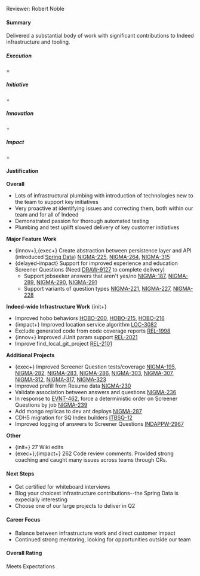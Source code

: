 Reviewer: Robert Noble

#### **Summary**

Delivered a substantial body of work with significant contributions to Indeed infrastructure and tooling.

##### **Execution**

\=

##### **Initiative**

\+

##### **Innovation**

\+

##### **Impact**

\=

#### **Justification**

**Overall**

* Lots of infrastructural plumbing with introduction of technologies new to the team to support key initiatives  
* Very proactive at identifying issues and correcting them, both within our team and for all of Indeed  
* Demonstrated passion for thorough automated testing  
* Plumbing and test uplift slowed delivery of key customer initiatives

**Major Feature Work**

* {innov+},{exec+} Create abstraction between persistence layer and API (introduced [Spring Data](http://docs.spring.io/spring-data/data-document/docs/current/reference/html/)) [NIGMA-225](https://bugs.indeed.com/browse/NIGMA-225), [NIGMA-264](https://bugs.indeed.com/browse/NIGMA-264), [NIGMA-315](https://bugs.indeed.com/browse/NIGMA-315)  
* {delayed-impact} Support for improved experience and education Screener Questions (Need [DRAW-9127](https://bugs.indeed.com/browse/DRAW-9127) to complete delivery)  
  * Support jobseeker answers that aren't yes/no [NIGMA-187](https://bugs.indeed.com/browse/NIGMA-187), [NIGMA-289](https://bugs.indeed.com/browse/NIGMA-289), [NIGMA-290](https://bugs.indeed.com/browse/NIGMA-290), [NIGMA-291](https://bugs.indeed.com/browse/NIGMA-291)  
  * Support variants of question types [NIGMA-221](https://bugs.indeed.com/browse/NIGMA-221), [NIGMA-227](https://bugs.indeed.com/browse/NIGMA-227), [NIGMA-228](https://bugs.indeed.com/browse/NIGMA-228)

**Indeed-wide Infrastructure Work** {init+}

* Improved hobo behaviors [HOBO-200](https://bugs.indeed.com/browse/HOBO-200), [HOBO-215](https://bugs.indeed.com/browse/HOBO-215), [HOBO-216](https://bugs.indeed.com/browse/HOBO-216)  
* {impact+} Improved location service algorithm [LOC-3082](https://bugs.indeed.com/browse/LOC-3082)  
* Exclude generated code from code coverage reports [REL-1998](https://bugs.indeed.com/browse/REL-1998)  
* {innov+} Improved JUnit param support [REL-2021](https://bugs.indeed.com/browse/REL-2021)  
* Improve find\_local\_git\_project [REL-2101](https://bugs.indeed.com/browse/REL-2101)

**Additional Projects**

* {exec+} Improved Screener Question tests/coverage [NIGMA-195](https://bugs.indeed.com/browse/NIGMA-195), [NIGMA-282](https://bugs.indeed.com/browse/NIGMA-282), [NIGMA-283](https://bugs.indeed.com/browse/NIGMA-283), [NIGMA-286](https://bugs.indeed.com/browse/NIGMA-286), [NIGMA-303](https://bugs.indeed.com/browse/NIGMA-303), [NIGMA-307](https://bugs.indeed.com/browse/NIGMA-307), [NIGMA-312](https://bugs.indeed.com/browse/NIGMA-312), [NIGMA-317](https://bugs.indeed.com/browse/NIGMA-317), [NIGMA-323](https://bugs.indeed.com/browse/NIGMA-323)  
* Improved prefill from Resume data [NIGMA-230](https://bugs.indeed.com/browse/NIGMA-230)  
* Validate association between answers and questions [NIGMA-236](https://bugs.indeed.com/browse/NIGMA-236)  
* In response to [EVNT-462](https://bugs.indeed.com/browse/EVNT-462), force a deterministic order on Screener Questions by job [NIGMA-239](https://bugs.indeed.com/browse/NIGMA-239)  
* Add mongo replicas to dev ant deploys [NIGMA-287](https://bugs.indeed.com/browse/NIGMA-287)  
* CDH5 migration for SQ Index builders [ITBSQ-12](https://bugs.indeed.com/browse/ITBSQ-12)  
* Improved logging of answers to Screener Questions [INDAPPW-2967](https://bugs.indeed.com/browse/INDAPPW-2967)

**Other**

* {init+} 27 Wiki edits  
* {exec+},{impact+} 262 Code review comments. Provided strong coaching and caught many issues across teams through CRs.

#### **Next Steps**

* Get certified for whiteboard interviews  
* Blog your choicest infrastructure contributions--the Spring Data is expecially interesting  
* Choose one of our large projects to deliver in Q2

#### **Career Focus**

* Balance between infrastructure work and direct customer impact  
* Continued strong mentoring, looking for opportunities outside our team

#### **Overall Rating**

Meets Expectations  
	  
